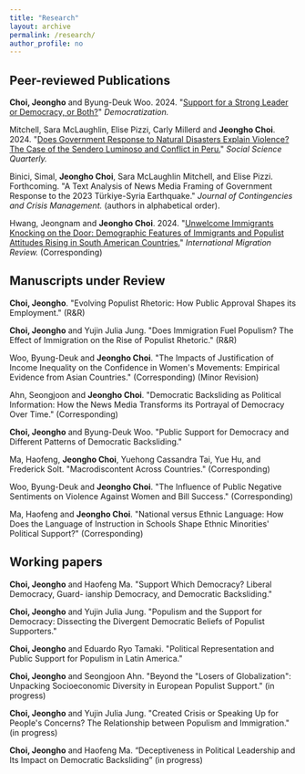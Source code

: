 ```yaml
---
title: "Research"
layout: archive
permalink: /research/
author_profile: no
---
```

## Peer-reviewed Publications

**Choi, Jeongho** and Byung-Deuk Woo. 2024. "[Support for a Strong Leader or Democracy, or Both?](https://doi.org/10.1080/13510347.2024.2392643)" *Democratization.*

Mitchell, Sara McLaughlin, Elise Pizzi, Carly Millerd and <strong>Jeongho Choi</strong>. 2024. "[Does Government Response to Natural Disasters Explain Violence? The Case of the Sendero Luminoso and Conflict in Peru.](https://doi.org/10.1111/ssqu.13438)" *Social Science Quarterly.*

Binici, Simal, <strong>Jeongho Choi</strong>, Sara McLaughlin Mitchell, and Elise Pizzi. Forthcoming. "A Text Analysis of News Media Framing of Government Response to the 2023 Türkiye-Syria Earthquake." *Journal of Contingencies and Crisis Management.* (authors in alphabetical order).

Hwang, Jeongnam and **Jeongho Choi**. 2024. "[Unwelcome Immigrants Knocking on the Door: Demographic Features of Immigrants and Populist Attitudes Rising in South American Countries.](https://doi.org/10.1177/01979183231225941)" *International Migration Review.* (Corresponding)

## Manuscripts under Review

<strong>Choi, Jeongho</strong>. "Evolving Populist Rhetoric: How Public Approval Shapes its Employment." (R&R)

**Choi, Jeongho** and Yujin Julia Jung. "Does Immigration Fuel Populism? The Effect of Immigration on the Rise of Populist Rhetoric." (R&R)

Woo, Byung-Deuk and <strong>Jeongho Choi</strong>. "The Impacts of Justification of Income Inequality on the Confidence in Women's Movements: Empirical Evidence from Asian Countries." (Corresponding) (Minor Revision)

Ahn, Seongjoon and **Jeongho Choi**. "Democratic Backsliding as Political Information: How the News Media Transforms its Portrayal of Democracy Over Time." (Corresponding)

<strong>Choi, Jeongho</strong> and Byung-Deuk Woo. "Public Support for Democracy and Different Patterns of Democratic Backsliding."

Ma, Haofeng, **Jeongho Choi**, Yuehong Cassandra Tai, Yue Hu, and Frederick Solt. "Macrodiscontent Across Countries." (Corresponding)

Woo, Byung-Deuk and <strong>Jeongho Choi</strong>. "The Influence of Public Negative Sentiments on Violence Against Women and Bill Success." (Corresponding)

Ma, Haofeng and <strong>Jeongho Choi</strong>. "National versus Ethnic Language: How Does the Language of Instruction in Schools Shape Ethnic Minorities' Political Support?" (Corresponding)

## Working papers

**Choi, Jeongho** and Haofeng Ma. "Support Which Democracy? Liberal Democracy, Guard-
ianship Democracy, and Democratic Backsliding."

**Choi, Jeongho** and Yujin Julia Jung. "Populism and the Support for Democracy: Dissecting the Divergent Democratic Beliefs of Populist Supporters."

**Choi, Jeongho** and Eduardo Ryo Tamaki. "Political Representation and Public Support for Populism in Latin America."

**Choi, Jeongho** and Seongjoon Ahn. "Beyond the "Losers of Globalization": Unpacking Socioeconomic Diversity in European Populist Support." (in progress)

**Choi, Jeongho** and Yujin Julia Jung. "Created Crisis or Speaking Up for People's Concerns? The Relationship between Populism and Immigration." (in progress)

**Choi, Jeongho** and Haofeng Ma. “Deceptiveness in Political Leadership and Its Impact on
Democratic Backsliding” (in progress)